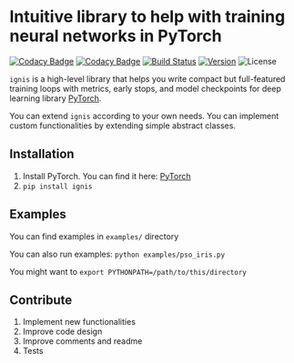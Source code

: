 # Intuitive library to help with training neural networks in PyTorch

[![Codacy Badge](https://api.codacy.com/project/badge/Grade/5c80f366d3044d1381b852f79d03fd58)](https://app.codacy.com/app/Catastropha/ignis)
[![Codacy Badge](https://api.codacy.com/project/badge/coverage/5c80f366d3044d1381b852f79d03fd58)](https://app.codacy.com/app/Catastropha/ignis)
[![Build Status](https://api.travis-ci.org/catastropha/ignis.svg?branch=master)](https://travis-ci.org/catastropha/ignis)
[![Version](https://img.shields.io/pypi/v/ignis.svg?style=flat)](https://pypi.org/project/ignis/#history)
![License](https://img.shields.io/pypi/l/ignis.svg?style=flat)

`ignis` is a high-level library that helps you write compact but full-featured training loops with metrics, early stops,
and model checkpoints for deep learning library [PyTorch](https://pytorch.org/).

You can extend `ignis` according to your own needs. You can implement custom functionalities by extending simple
abstract classes.

## Installation

1.  Install PyTorch. You can find it here: [PyTorch](https://pytorch.org/)
2.  `pip install ignis`

## Examples

You can find examples in `examples/` directory

You can also run examples: `python examples/pso_iris.py`

You might want to `export PYTHONPATH=/path/to/this/directory`

## Contribute

1.  Implement new functionalities
2.  Improve code design
3.  Improve comments and readme
4.  Tests